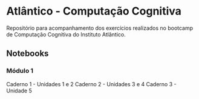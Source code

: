 # Atlântico - Computação Cognitiva
Repositório para acompanhamento dos exercícios realizados no bootcamp de Computação Cognitiva do Instituto Atlântico.
## Notebooks
### Módulo 1
Caderno 1 - Unidades 1 e 2
Caderno 2 - Unidades 3 e 4
Caderno 3 - Unidade 5

